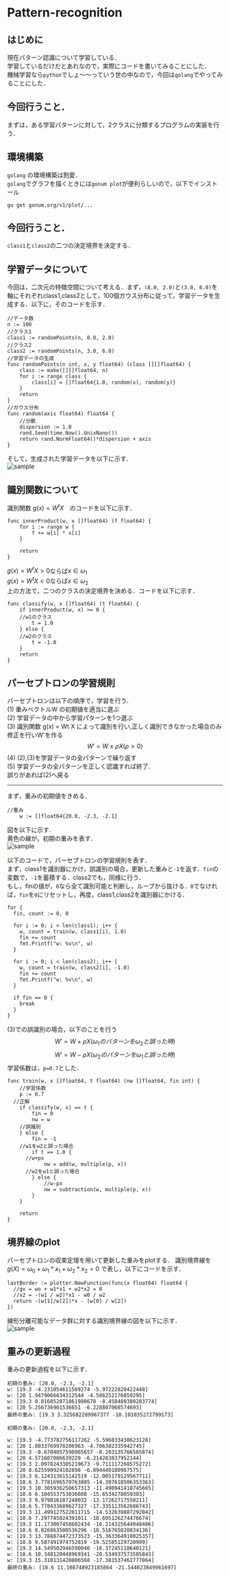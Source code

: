 # Pattern-recognition
## はじめに
現在パターン認識について学習している．　  
学習しているだけだとあれなので，実際にコードを書いてみることにした．  
機械学習なら`python`でしょ〜〜っていう世の中なので，今回は`golang`でやってみることにした．　　　　

## 今回行うこと．
まずは，ある学習パターンに対して，2クラスに分類するプログラムの実装を行う．

## 環境構築
`golang` の環境構築は割愛．  
`golang`でグラフを描くときには`gonum plot`が便利らしいので，以下でインストール
```
go get gonum.org/v1/plot/...
```

## 今回行うこと．
 `class1`と`class2`の二つの決定境界を決定する．

## 学習データについて
今回は，二次元の特徴空間について考える．まず，`(8.0, 2.0)`と`(3.0, 6.0)`を軸にそれぞれclass1,class2として，100個ガウス分布に従って，学習データを生成する．以下に，そのコードを示す．

```
//データ数
n := 100
//クラス1
class1 := randomPoints(n, 8.0, 2.0)
//クラス2
class2 := randomPoints(n, 3.0, 6.0)
//学習データの生成
func randomPoints(n int, x, y float64) (class [][]float64) {
	class := make([][]float64, n)
	for i := range class {
		class[i] = []float64{1.0, random(x), random(y)}
	}
	return
}
//ガウス分布
func random(axis float64) float64 {
	//分散
	dispersion := 1.0
	rand.Seed(time.Now().UnixNano())
	return rand.NormFloat64()*dispersion + axis
}
```

そして，生成された学習データを以下に示す．  
![sample](/Users/yutsukimiyashita/dev/src/Pattern-recognition/main/first.png)

## 識別関数について
識別関数 $g(x) = W^tX$　のコードを以下に示す．

```
func innerProduct(w, x []float64) (f float64) {
	for i := range w {
		f += w[i] * x[i]
	}

	return
}
```
$g(x) = W^tX > 0$ならば$x\in\omega_1$  
$g(x) = W^tX < 0$ならば$x\in\omega_2$  
上の方法で，二つのクラスの決定境界を決める．コードを以下に示す．

```
func classify(w, x []float64) (t float64) {
	if innerProduct(w, x) >= 0 {
    //w1のクラス
		t = 1.0
	} else {
    //w2のクラス
		t = -1.0
	}
	return
}
```

## パーセプトロンの学習規則
パーセプトロンは以下の順序で，学習を行う．  
(1) 重みベクトルW の初期値を適当に選ぶ  
(2) 学習データの中から学習パターンを1つ選ぶ  
(3) 識別関数 g(x) = Wt X によって識別を行い,正しく識別できなかった場合のみ修正を行いW'を作る  
$$
W' = W ± \rho X (\rho > 0)
$$
(4) (2),(3)を学習データの全パターンで繰り返す  
(5) 学習データの全パターンを正しく認識すれば終了.  
誤りがあれば(2)へ戻る

 ---
まず，重みの初期値をきめる．

```
//重み
	w := []float64{20.0, -2.3, -2.1}
```
図を以下に示す.  
黄色の線が，初期の重みを表す．  
![sample](/Users/yutsukimiyashita/dev/src/Pattern-recognition/main/weight.png)

以下のコードで，パーセプトロンの学習規則を表す．  
まず，class1を識別器にかけ，誤識別の場合，更新した重みと`-1`を返す．`fin`の変数で，`-1`を蓄積する．class2でも，同様に行う．  
もし，finの値が，`0`なら全て識別可能と判断し，ループから抜ける．`0`でなければ，`fin`を`0`にリセットし，再度，class1,class2を識別器にかける．
```
for {
  fin, count := 0, 0

  for i := 0; i < len(class1); i++ {
    w, count = train(w, class1[i], 1.0)
    fin += count
    fmt.Printf("w: %v\n", w)
  }

  for i := 0; i < len(class2); i++ {
    w, count = train(w, class2[i], -1.0)
    fin += count
    fmt.Printf("w: %v\n", w)
  }

  if fin == 0 {
    break
  }
}
```
(3)での誤識別の場合，以下のことを行う
$$
W' = W + \rho X (\omega_1のパターンを\omega_2と誤った時)  
$$
$$
W' = W - \rho X (\omega_2のパターンを\omega_1と誤った時)
$$
学習係数は，`p=0.7`とした．  

```
func train(w, x []float64, t float64) (nw []float64, fin int) {
	//学習係数
	p := 0.7
  //正解
	if classify(w, x) == t {
		fin = 0
		nw = w
    //誤識別
	} else {
		fin = -1
    //w1をw2と誤った場合
		if t == 1.0 {
      //w+px
			nw = add(w, multiple(p, x))
      //w2をw1と誤った場合
		} else {
			//w-px
			nw = subtraction(w, multiple(p, x))
		}
	}

	return
}
```
## 境界線のplot
パーセプトロンの収束定理を用いて更新した重みをplotする．
識別境界線を$g(X) = \omega_0 + \omega_1*x_1 + \omega_2*x_2 = 0$ で表し，以下にコードを示す．
```
lastBorder := plotter.NewFunction(func(x float64) float64 {
  //gx = wo + w1*x1 + w2*x2 = 0
  //x2 = -(w1 / w2)*x1 - w0 / w2
  return -(w[1]/w[2])*x - (w[0] / w[2])
})
```
線形分離可能なデータ群に対する識別境界線の図を以下に示す．  
![sample](/Users/yutsukimiyashita/dev/src/Pattern-recognition/main/points.png)

## 重みの更新過程
重みの更新過程を以下に示す．

```
初期の重み: [20.0, -2.3, -2.1]
w: [19.3 -4.231054611569274 -5.97222820422448]
w: [20 1.9479066834312544 -4.586252176059295]
w: [19.3 0.016852071861980678 -8.458480380283774]
w: [20 5.256736901536651 -6.228807068574693]
最終の重み: [19.3 3.325682289967377 -10.101035272799173]
```

```
初期の重み: [20.0, -2.3, -2.1]

w: [19.3 -4.773782756117262 -5.596833430623128]
w: [20 1.8033769970206963 -4.706302335942745]
w: [19.3 -0.6704057590965657 -8.203135766565874]
w: [20 4.571607086639229 -6.214283837952144]
w: [19.3 2.0978243305219673 -9.711117268575272]
w: [20 8.625590924102898 -6.894440180967575]
w: [19.3 6.124313615142519 -12.005179129567711]
w: [18.6 3.7781696570763805 -14.307618506353363]
w: [19.3 10.305936250657313 -11.490941418745665]
w: [18.6 6.104553753036608 -15.6534278059303]
w: [19.3 9.979816187248032 -13.17262717550211]
w: [18.6 5.778433689627327 -17.335113562686743]
w: [19.3 11.499127522011715 -14.532639887292042]
w: [18.6 7.297745024391011 -18.695126274476674]
w: [19.3 11.173007458602434 -16.214325644048486]
w: [18.6 8.826863500536296 -18.516765020834136]
w: [19.3 13.788874472373523 -15.363364910025357]
w: [18.6 9.587491974752819 -19.52585129720999]
w: [19.3 14.549502946590046 -16.37245118640121]
w: [18.6 10.348120448969341 -20.534937573585843]
w: [19.3 15.310131420806568 -17.381537462777064]
最終の重み: [18.6 11.108748923185864 -21.544023849961697]

```
